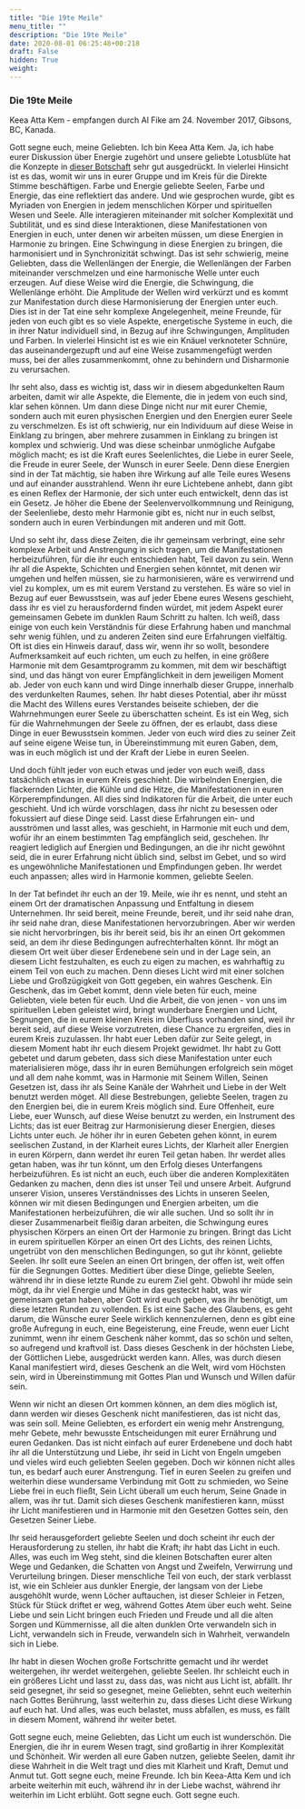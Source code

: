 ```yaml
---
title: "Die 19te Meile"
menu_title: ""
description: "Die 19te Meile"
date: 2020-08-01 06:25:48+00:218
draft: False
hidden: True
weight:
---
```

### Die 19te Meile

Keea Atta Kem - empfangen durch Al Fike am 24. November 2017, Gibsons, BC, Kanada.

Gott segne euch, meine Geliebten. Ich bin Keea Atta Kem. Ja, ich habe eurer Diskussion über Energie zugehört und unsere geliebte Lotusblüte hat die Konzepte in [dieser Botschaft](/aktuelle-botschaften/aktuelle-botschaften-in-reihenfolge-des-datums/aktuelle-botschaften-2017/die-diamantenen-lichter-eures-seins-af-lotus-blossom-29-oktober-2017/) sehr gut ausgedrückt. In vielerlei Hinsicht ist es das, womit wir uns in eurer Gruppe und im Kreis für die Direkte Stimme beschäftigen. Farbe und Energie geliebte Seelen, Farbe und Energie, das eine reflektiert das andere. Und wie gesprochen wurde, gibt es Myriaden von Energien in jedem menschlichen Körper und spirituellen Wesen und Seele. Alle interagieren miteinander mit solcher Komplexität und Subtilität, und es sind diese Interaktionen, diese Manifestationen von Energien in euch, unter denen wir arbeiten müssen, um diese Energien in Harmonie zu bringen. Eine Schwingung in diese Energien zu bringen, die harmonisiert und in Synchronizität schwingt. Das ist sehr schwierig, meine Geliebten, dass die Wellenlängen der Energie, die Wellenlängen der Farben miteinander verschmelzen und eine harmonische Welle unter euch erzeugen. Auf diese Weise wird die Energie, die Schwingung, die Wellenlänge erhöht. Die Amplitude der Wellen wird verkürzt und es kommt zur Manifestation durch diese Harmonisierung der Energien unter euch. Dies ist in der Tat eine sehr komplexe Angelegenheit, meine Freunde, für jeden von euch gibt es so viele Aspekte, energetische Systeme in euch, die in ihrer Natur individuell sind, in Bezug auf ihre Schwingungen, Amplituden und Farben. In vielerlei Hinsicht ist es wie ein Knäuel verknoteter Schnüre, das auseinandergezupft und auf eine Weise zusammengefügt werden muss, bei der alles zusammenkommt, ohne zu behindern und Disharmonie zu verursachen.

Ihr seht also, dass es wichtig ist, dass wir in diesem abgedunkelten Raum arbeiten, damit wir alle Aspekte, die Elemente, die in jedem von euch sind, klar sehen können. Um dann diese Dinge nicht nur mit eurer Chemie, sondern auch mit euren physischen Energien und den Energien eurer Seele zu verschmelzen. Es ist oft schwierig, nur ein Individuum auf diese Weise in Einklang zu bringen, aber mehrere zusammen in Einklang zu bringen ist komplex und schwierig. Und was diese scheinbar unmögliche Aufgabe möglich macht; es ist die Kraft eures Seelenlichtes, die Liebe in eurer Seele, die Freude in eurer Seele, der Wunsch in eurer Seele. Denn diese Energien sind in der Tat mächtig, sie haben ihre Wirkung auf alle Teile eures Wesens und auf einander ausstrahlend. Wenn ihr eure Lichtebene anhebt, dann gibt es einen Reflex der Harmonie, der sich unter euch entwickelt, denn das ist ein Gesetz. Je höher die Ebene der Seelenvervollkommnung und Reinigung, der Seelenliebe, desto mehr Harmonie gibt es, nicht nur in euch selbst, sondern auch in euren Verbindungen mit anderen und mit Gott.

Und so seht ihr, dass diese Zeiten, die ihr gemeinsam verbringt, eine sehr komplexe Arbeit und Anstrengung in sich tragen, um die Manifestationen herbeizuführen, für die ihr euch entschieden habt, Teil davon zu sein. Wenn ihr all die Aspekte, Schichten und Energien sehen könntet, mit denen wir umgehen und helfen müssen, sie zu harmonisieren, wäre es verwirrend und viel zu komplex, um es mit eurem Verstand zu verstehen. Es wäre so viel in Bezug auf euer Bewusstsein, was auf jeder Ebene eures Wesens geschieht, dass ihr es viel zu herausfordernd finden würdet, mit jedem Aspekt eurer gemeinsamen Gebete im dunklen Raum Schritt zu halten. Ich weiß, dass einige von euch kein Verständnis für diese Erfahrung haben und manchmal sehr wenig fühlen, und zu anderen Zeiten sind eure Erfahrungen vielfältig. Oft ist dies ein Hinweis darauf, dass wir, wenn ihr so wollt, besondere Aufmerksamkeit auf euch richten, um euch zu helfen, in eine größere Harmonie mit dem Gesamtprogramm zu kommen, mit dem wir beschäftigt sind, und das hängt von eurer Empfänglichkeit in dem jeweiligen Moment ab. Jeder von euch kann und wird Dinge innerhalb dieser Gruppe, innerhalb des verdunkelten Raumes, sehen. Ihr habt dieses Potential, aber ihr müsst die Macht des Willens eures Verstandes beiseite schieben, der die Wahrnehmungen eurer Seele zu überschatten scheint. Es ist ein Weg, sich für die Wahrnehmungen der Seele zu öffnen, der es erlaubt, dass diese Dinge in euer Bewusstsein kommen. Jeder von euch wird dies zu seiner Zeit auf seine eigene Weise tun, in Übereinstimmung mit euren Gaben, dem, was in euch möglich ist und der Kraft der Liebe in euren Seelen.

Und doch fühlt jeder von euch etwas und jeder von euch weiß, dass tatsächlich etwas in eurem Kreis geschieht. Die wirbelnden Energien, die flackernden Lichter, die Kühle und die Hitze, die Manifestationen in euren Körperempfindungen. All dies sind Indikatoren für die Arbeit, die unter euch geschieht. Und ich würde vorschlagen, dass ihr nicht zu besessen oder fokussiert auf diese Dinge seid. Lasst diese Erfahrungen ein- und ausströmen und lasst alles, was geschieht, in Harmonie mit euch und dem, wofür ihr an einem bestimmten Tag empfänglich seid, geschehen. Ihr reagiert lediglich auf Energien und Bedingungen, an die ihr nicht gewöhnt seid, die in eurer Erfahrung nicht üblich sind, selbst im Gebet, und so wird es ungewöhnliche Manifestationen und Empfindungen geben. Ihr werdet euch anpassen; alles wird in Harmonie kommen, geliebte Seelen.

In der Tat befindet ihr euch an der 19. Meile, wie ihr es nennt, und steht an einem Ort der dramatischen Anpassung und Entfaltung in diesem Unternehmen. Ihr seid bereit, meine Freunde, bereit, und ihr seid nahe dran, ihr seid nahe dran, diese Manifestationen hervorzubringen. Aber wir werden sie nicht hervorbringen, bis ihr bereit seid, bis ihr an einen Ort gekommen seid, an dem ihr diese Bedingungen aufrechterhalten könnt. Ihr mögt an diesem Ort weit über dieser Erdenebene sein und in der Lage sein, an diesem Licht festzuhalten, es euch zu eigen zu machen, es wahrhaftig zu einem Teil von euch zu machen. Denn dieses Licht wird mit einer solchen Liebe und Großzügigkeit von Gott gegeben, ein wahres Geschenk. Ein Geschenk, das im Gebet kommt, denn viele beten für euch, meine Geliebten, viele beten für euch. Und die Arbeit, die von jenen - von uns im spirituellen Leben geleistet wird, bringt wunderbare Energien und Licht, Segnungen, die in eurem kleinen Kreis im Überfluss vorhanden sind, weil ihr bereit seid, auf diese Weise vorzutreten, diese Chance zu ergreifen, dies in eurem Kreis zuzulassen. Ihr habt euer Leben dafür zur Seite gelegt, in diesem Moment habt ihr euch diesem Projekt gewidmet. Ihr habt zu Gott gebetet und darum gebeten, dass sich diese Manifestation unter euch materialisieren möge, dass ihr in euren Bemühungen erfolgreich sein möget und all dem nahe kommt, was in Harmonie mit Seinem Willen, Seinen Gesetzen ist, dass ihr als Seine Kanäle der Wahrheit und Liebe in der Welt benutzt werden möget. All diese Bestrebungen, geliebte Seelen, tragen zu den Energien bei, die in eurem Kreis möglich sind. Eure Offenheit, eure Liebe, euer Wunsch, auf diese Weise benutzt zu werden, ein Instrument des Lichts; das ist euer Beitrag zur Harmonisierung dieser Energien, dieses Lichts unter euch. Je höher ihr in euren Gebeten gehen könnt, in eurem seelischen Zustand, in der Klarheit eures Lichts, der Klarheit aller Energien in euren Körpern, dann werdet ihr euren Teil getan haben. Ihr werdet alles getan haben, was ihr tun könnt, um den Erfolg dieses Unterfangens herbeizuführen. Es ist nicht an euch, euch über die anderen Komplexitäten Gedanken zu machen, denn dies ist unser Teil und unsere Arbeit. Aufgrund unserer Vision, unseres Verständnisses des Lichts in unseren Seelen, können wir mit diesen Bedingungen und Energien arbeiten, um die Manifestationen herbeizuführen, die wir alle suchen. Und so sollt ihr in dieser Zusammenarbeit fleißig daran arbeiten, die Schwingung eures physischen Körpers an einen Ort der Harmonie zu bringen. Bringt das Licht in eurem spirituellen Körper an einen Ort des Lichts, des reinen Lichts, ungetrübt von den menschlichen Bedingungen, so gut ihr könnt, geliebte Seelen. Ihr sollt eure Seelen an einen Ort bringen, der offen ist, weit offen für die Segnungen Gottes. Meditiert über diese Dinge, geliebte Seelen, während ihr in diese letzte Runde zu eurem Ziel geht. Obwohl ihr müde sein mögt, da ihr viel Energie und Mühe in das gesteckt habt, was wir gemeinsam getan haben, aber Gott wird euch geben, was ihr benötigt, um diese letzten Runden zu vollenden. Es ist eine Sache des Glaubens, es geht darum, die Wünsche eurer Seele wirklich kennenzulernen, denn es gibt eine große Aufregung in euch, eine Begeisterung, eine Freude, wenn euer Licht zunimmt, wenn ihr einem Geschenk näher kommt, das so schön und selten, so aufregend und kraftvoll ist. Dass dieses Geschenk in der höchsten Liebe, der Göttlichen Liebe, ausgedrückt werden kann. Alles, was durch diesen Kanal manifestiert wird, dieses Geschenk an die Welt, wird vom Höchsten sein, wird in Übereinstimmung mit Gottes Plan und Wunsch und Willen dafür sein.

Wenn wir nicht an diesen Ort kommen können, an dem dies möglich ist, dann werden wir dieses Geschenk nicht manifestieren, das ist nicht das, was sein soll. Meine Geliebten, es erfordert ein wenig mehr Anstrengung, mehr Gebete, mehr bewusste Entscheidungen mit eurer Ernährung und euren Gedanken. Das ist nicht einfach auf eurer Erdenebene und doch habt ihr all die Unterstützung und Liebe, ihr seid in Licht von Engeln umgeben und vieles wird euch geliebten Seelen gegeben. Doch wir können nicht alles tun, es bedarf auch eurer Anstrengung. Tief in euren Seelen zu greifen und weiterhin diese wundersame Verbindung mit Gott zu schmieden, wo Seine Liebe frei in euch fließt, Sein Licht überall um euch herum, Seine Gnade in allem, was ihr tut. Damit sich dieses Geschenk manifestieren kann, müsst ihr Licht manifestieren und in Harmonie mit den Gesetzen Gottes sein, den Gesetzen Seiner Liebe.

Ihr seid herausgefordert geliebte Seelen und doch scheint ihr euch der Herausforderung zu stellen, ihr habt die Kraft; ihr habt das Licht in euch. Alles, was euch im Weg steht, sind die kleinen Botschaften eurer alten Wege und Gedanken, die Schatten von Angst und Zweifeln, Verwirrung und Verurteilung bringen. Dieser menschliche Teil von euch, der stark verblasst ist, wie ein Schleier aus dunkler Energie, der langsam von der Liebe ausgehöhlt wurde, wenn Löcher auftauchen, ist dieser Schleier in Fetzen, Stück für Stück driftet er weg, während Gottes Atem über euch weht. Seine Liebe und sein Licht bringen euch Frieden und Freude und all die alten Sorgen und Kümmernisse, all die alten dunklen Orte verwandeln sich in Licht, verwandeln sich in Freude, verwandeln sich in Wahrheit, verwandeln sich in Liebe.

Ihr habt in diesen Wochen große Fortschritte gemacht und ihr werdet weitergehen, ihr werdet weitergehen, geliebte Seelen. Ihr schleicht euch in ein größeres Licht und lasst zu, dass das, was nicht aus Licht ist, abfällt. Ihr seid gesegnet, ihr seid so gesegnet, meine Geliebten, sehnt euch weiterhin nach Gottes Berührung, lasst weiterhin zu, dass dieses Licht diese Wirkung auf euch hat. Und alles, was euch belastet, muss abfallen, es muss, es fällt in diesem Moment, während ihr weiter betet.

Gott segne euch, meine Geliebten, das Licht um euch ist wunderschön. Die Energien, die ihr in eurem Wesen tragt, sind großartig in ihrer Komplexität und Schönheit. Wir werden all eure Gaben nutzen, geliebte Seelen, damit ihr diese Wahrheit in die Welt tragt und dies mit Klarheit und Kraft, Demut und Anmut tut. Gott segne euch, meine Freunde. Ich bin Keea-Atta Kem und ich arbeite weiterhin mit euch, während ihr in der Liebe wachst, während ihr weiterhin im Licht erblüht. Gott segne euch. Gott segne euch.
